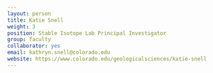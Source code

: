 ```yaml
---
layout: person
title: Katie Snell
weight: 3
position: Stable Isotope Lab Principal Investigator
group: faculty
collaborator: yes
email: kathryn.snell@colorado.edu
website: https://www.colorado.edu/geologicalsciences/katie-snell
---
```

